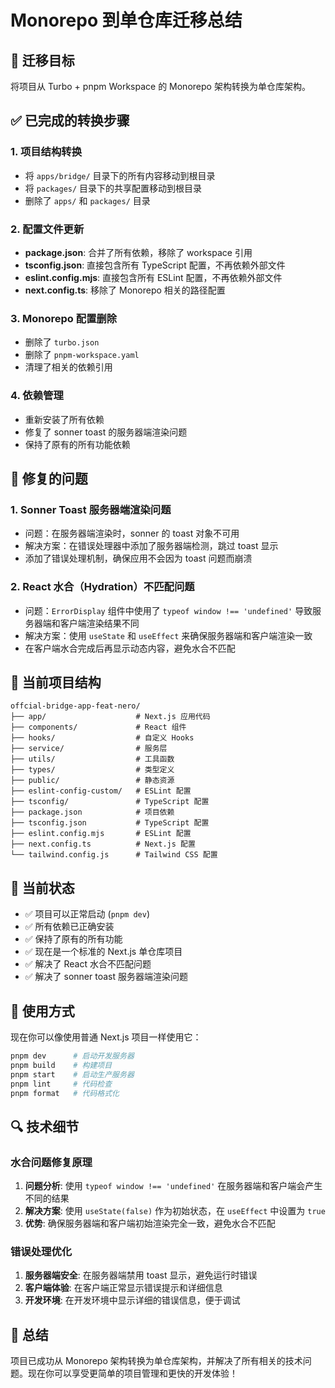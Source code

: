 # Monorepo 到单仓库迁移总结

## 🎯 迁移目标
将项目从 Turbo + pnpm Workspace 的 Monorepo 架构转换为单仓库架构。

## ✅ 已完成的转换步骤

### 1. 项目结构转换
- 将 `apps/bridge/` 目录下的所有内容移动到根目录
- 将 `packages/` 目录下的共享配置移动到根目录
- 删除了 `apps/` 和 `packages/` 目录

### 2. 配置文件更新
- **package.json**: 合并了所有依赖，移除了 workspace 引用
- **tsconfig.json**: 直接包含所有 TypeScript 配置，不再依赖外部文件
- **eslint.config.mjs**: 直接包含所有 ESLint 配置，不再依赖外部文件
- **next.config.ts**: 移除了 Monorepo 相关的路径配置

### 3. Monorepo 配置删除
- 删除了 `turbo.json`
- 删除了 `pnpm-workspace.yaml`
- 清理了相关的依赖引用

### 4. 依赖管理
- 重新安装了所有依赖
- 修复了 sonner toast 的服务器端渲染问题
- 保持了原有的所有功能依赖

## 🔧 修复的问题

### 1. Sonner Toast 服务器端渲染问题
- 问题：在服务器端渲染时，sonner 的 toast 对象不可用
- 解决方案：在错误处理器中添加了服务器端检测，跳过 toast 显示
- 添加了错误处理机制，确保应用不会因为 toast 问题而崩溃

### 2. React 水合（Hydration）不匹配问题
- 问题：`ErrorDisplay` 组件中使用了 `typeof window !== 'undefined'` 导致服务器端和客户端渲染结果不同
- 解决方案：使用 `useState` 和 `useEffect` 来确保服务器端和客户端渲染一致
- 在客户端水合完成后再显示动态内容，避免水合不匹配

## 📁 当前项目结构

```
offcial-bridge-app-feat-nero/
├── app/                    # Next.js 应用代码
├── components/             # React 组件
├── hooks/                  # 自定义 Hooks
├── service/                # 服务层
├── utils/                  # 工具函数
├── types/                  # 类型定义
├── public/                 # 静态资源
├── eslint-config-custom/   # ESLint 配置
├── tsconfig/               # TypeScript 配置
├── package.json            # 项目依赖
├── tsconfig.json           # TypeScript 配置
├── eslint.config.mjs       # ESLint 配置
├── next.config.ts          # Next.js 配置
└── tailwind.config.js      # Tailwind CSS 配置
```

## 🚀 当前状态

- ✅ 项目可以正常启动 (`pnpm dev`)
- ✅ 所有依赖已正确安装
- ✅ 保持了原有的所有功能
- ✅ 现在是一个标准的 Next.js 单仓库项目
- ✅ 解决了 React 水合不匹配问题
- ✅ 解决了 sonner toast 服务器端渲染问题

## 📝 使用方式

现在你可以像使用普通 Next.js 项目一样使用它：

```bash
pnpm dev      # 启动开发服务器
pnpm build    # 构建项目
pnpm start    # 启动生产服务器
pnpm lint     # 代码检查
pnpm format   # 代码格式化
```

## 🔍 技术细节

### 水合问题修复原理
1. **问题分析**: 使用 `typeof window !== 'undefined'` 在服务器端和客户端会产生不同的结果
2. **解决方案**: 使用 `useState(false)` 作为初始状态，在 `useEffect` 中设置为 `true`
3. **优势**: 确保服务器端和客户端初始渲染完全一致，避免水合不匹配

### 错误处理优化
1. **服务器端安全**: 在服务器端禁用 toast 显示，避免运行时错误
2. **客户端体验**: 在客户端正常显示错误提示和详细信息
3. **开发环境**: 在开发环境中显示详细的错误信息，便于调试

## 🎉 总结

项目已成功从 Monorepo 架构转换为单仓库架构，并解决了所有相关的技术问题。现在你可以享受更简单的项目管理和更快的开发体验！ 